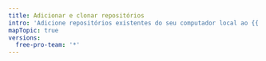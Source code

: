```yaml
---
title: Adicionar e clonar repositórios
intro: 'Adicione repositórios existentes do seu computador local ao {{ site.data.variables.product.prodname_desktop }} ou clone os repositórios do {{ site.data.variables.product.product_name }}.'
mapTopic: true
versions:
  free-pro-team: '*'
---
```


